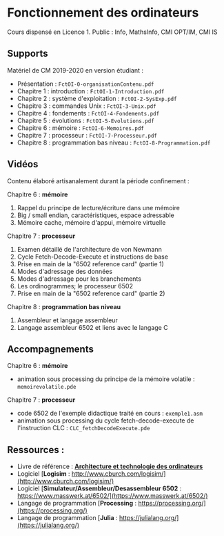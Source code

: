# Fonctionnement des ordinateurs
Cours dispensé en Licence 1. Public : Info, MathsInfo, CMI OPT/IM, CMI IS

## Supports
Matériel de CM 2019-2020 en version étudiant :

- Présentation : `FctOI-0-organisationContenu.pdf`
- Chapitre 1 : introduction : `FctOI-1-Introduction.pdf`
- Chapitre 2 : système d'exploitation : `FctOI-2-SysExp.pdf`
- Chapitre 3 : commandes Unix : `FctOI-3-Unix.pdf`
- Chapitre 4 : fondements : `FctOI-4-Fondements.pdf`
- Chapitre 5 : évolutions : `FctOI-5-Evolutions.pdf`
- Chapitre 6 : mémoire : `FctOI-6-Memoires.pdf`
- Chapitre 7 : processeur : `FctOI-7-Processeur.pdf`
- Chapitre 8 : programmation bas niveau : `FctOI-8-Programmation.pdf`

## Vidéos
Contenu élaboré artisanalement durant la période confinement :

Chapitre 6 : **mémoire**
1. Rappel du principe de lecture/écriture dans une mémoire
2. Big / small endian, caractéristiques, espace adressable
3. Mémoire cache, mémoire d'appui, mémoire virtuelle

Chapitre 7 : **processeur**
1. Examen détaillé de l'architecture de von Newmann
2. Cycle Fetch-Decode-Execute et instructions de base
3. Prise en main de la "6502 reference card" (partie 1)
4. Modes d'adressage des données
5. Modes d'adressage pour les branchements
6. Les ordinogrammes; le processeur 6502
7. Prise en main de la "6502 reference card" (partie 2)

Chapitre 8 : **programmation bas niveau**
1. Assembleur et langage assembleur
2. Langage assembleur 6502 et liens avec le langage C

## Accompagnements
Chapitre 6 : **mémoire**
- animation sous processing du principe de la mémoire volatile : `memoirevolatile.pde`

Chapitre 7 : **processeur**
- code 6502 de l'exemple didactique traité en cours : `exemple1.asm`
- animation sous processing du cycle fetch-decode-execute de l'instruction CLC : `CLC_fetchDecodeExecute.pde`

## Ressources : 
- Livre de référence : [**Architecture et technologie des ordinateurs**](https://nantilus.univ-nantes.fr/vufind/Record/PPN233018999)
- Logiciel [**Logisim** : http://www.cburch.com/logisim/](http://www.cburch.com/logisim/)
- Logiciel [**Simulateur/Assembleur/Desassembleur 6502** : https://www.masswerk.at/6502/](https://www.masswerk.at/6502/)
- Langage de programmation [**Processing** : https://processing.org/](https://processing.org/)
- Langage de programmation [**Julia** : https://julialang.org/](https://julialang.org/)
